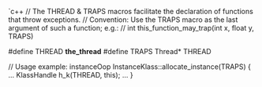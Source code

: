 `c++
// The THREAD & TRAPS macros facilitate the declaration of functions that throw exceptions.
// Convention: Use the TRAPS macro as the last argument of such a function; e.g.:
// int this_function_may_trap(int x, float y, TRAPS)

#define THREAD __the_thread__ 
#define TRAPS  Thread* THREAD 

// Usage example:
instanceOop InstanceKlass::allocate_instance(TRAPS) { 
  ...
  KlassHandle h_k(THREAD, this);
  ...
}
```
